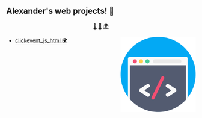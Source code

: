 ## Alexander's web projects! 👋

<p align="center">
<a href="https://github.com/alexliqu09/alexliqu09/blob/main/ai.md">🤖</a>
<a href="https://github.com/alexliqu09/alexliqu09/blob/main/cibersecurity.md">🔑</a>
<a href="https://github.com/alexliqu09/alexliqu09/blob/main/web.md">🌍</a>
</p>

<img align="right" height="auto" width="200" src="https://github.com/alexliqu09/alexliqu09/blob/main/src/web.jpg"/>
</a>

- [clickevent_js_html  🌍](https://github.com/alexliqu09/clickevent_js_html)